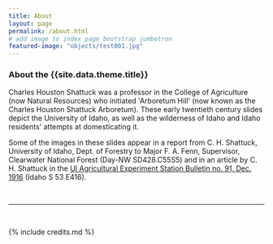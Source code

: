 ```yaml
---
title: About
layout: page
permalink: /about.html
# add image to index page bootstrap jumbotron
featured-image: "objects/test001.jpg"
---
```

<h3>About the {{site.data.theme.title}}</h3>
<p>Charles Houston Shattuck was a professor in the College of Agriculture (now Natural Resources) who initiated 'Arboretum Hill' (now known as the Charles Houston Shattuck Arboretum). These early twentieth century slides depict the University of Idaho, as well as the wilderness of Idaho and Idaho residents' attempts at domesticating it. </p>
<p>Some of the images in these slides appear in a report from C. H. Shattuck, University of Idaho, Dept. of Forestry to Major F. A. Fenn, Supervisor, Clearwater National Forest (Day-NW SD428.C55S5) and in an article by C. H. Shattuck in the <a href='https://digital.lib.uidaho.edu/digital/api/collection/ui_ep/id/3327/download'>UI Agricultural Experiment Station Bulletin no. 91, Dec. 1916</a> (Idaho S 53 E416).</p>
<br>
<hr>
<br>

{% include credits.md %}

